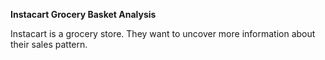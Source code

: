 **Instacart Grocery Basket Analysis**

Instacart is a grocery store. They  want to uncover more information about their sales pattern.

